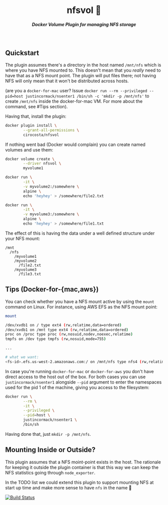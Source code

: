 <h1 align="center">nfsvol 📂  </h1>

<h5 align="center">Docker Volume Plugin for managing NFS storage</h5>

<br/>


## Quickstart

The plugin assumes there's a directory in the host named `/mnt/nfs` which is where you have NFS mounted to.
This doesn't mean that you *really* need to have that as a NFS mount point. The plugin will put files there; not having NFS will only mean that it won't be distributed across hosts.

(are you a `docker-for-mac` user? Issue `docker run --rm --privileged --pid=host justincormack/nsenter1 /bin/sh -c 'mkdir -p /mnt/nfs'` to create `/mnt/nfs` inside the docker-for-mac VM. For more about the command, see #Tips section).


Having that, install the plugin:

```sh
docker plugin install \
        --grant-all-permissions \
        cirocosta/nfsvol
```

If nothing went bad (Docker would complain) you can create named volumes and use them:

```sh
docker volume create \
        --driver nfsvol \
        myvolume1

docker run \
        -it \
        -v myvolume2:/somewhere \
        alpine \
        echo 'heyhey' > /somewhere/file2.txt

docker run \
        -it \
        -v myvolume3:/somewhere \
        alpine \
        echo 'heyhey' > /somewhere/file1.txt
```


The effect of this is having the data under a well defined structure under your NFS mount:


```
/mnt
  /nfs
    /myvolume1
    /myvolume2
      /file2.txt
    /myvolume3
      /file3.txt
```

## Tips (Docker-for-{mac,aws})

You can check whether you have a NFS mount active by using the `mount` command on Linux. For instance, using AWS EFS as the NFS mount point:

```sh
mount

/dev/xvdb1 on / type ext4 (rw,relatime,data=ordered)
/dev/xvdb1 on /mnt type ext4 (rw,relatime,data=ordered)
proc on /proc type proc (rw,nosuid,nodev,noexec,relatime)
tmpfs on /dev type tmpfs (rw,nosuid,mode=755)

...

# what we want:
<fs-id>.efs.us-west-2.amazonaws.com:/ on /mnt/nfs type nfs4 (rw,relatime,vers=4.1,rsize=1048576,wsize=1048576,namlen=255,hard,proto=tcp,timeo=600,retrans=2,sec=sys,clientaddr=<address>,local_lock=none,addr=<address>)
```

In case you're running `docker-for-mac` or `docker-for-aws` you don't have direct access to the host out of the box. For both cases you can use `justincormack/nsenter1` alongside `--pid` argument to enter the namespaces used for the pid 1 of the machine, giving you access to the filesystem:

```sh
docker run \
        --rm \
        -it \
        --privileged \
        --pid=host \
        justincormack/nsenter1 \
        /bin/sh
```

Having done that, just `mkdir -p /mnt/nfs`.


## Mounting Inside or Outside?

This plugin assumes that a NFS moint-point exists in the host. The rationale for keeping it outside the plugin container is that this way we can keep the NFS statistics going through `node_exporter`. 

In the TODO list we could extend this plugin to support mounting NFS at start up time and make more sense to have `nfs` in the name 🙌


[![Build Status](https://travis-ci.com/cirocosta/nfsvol.svg?token=ixZ9XiEPW4YH62ixq7Av&branch=master)](https://travis-ci.com/cirocosta/nfsvol)

